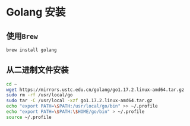 # Golang 安装

## 使用`Brew`

```bash
brew install golang
```

## 从二进制文件安装

```bash
cd ~
wget https://mirrors.ustc.edu.cn/golang/go1.17.2.linux-amd64.tar.gz
sudo rm -rf /usr/local/go
sudo tar -C /usr/local -xzf go1.17.2.linux-amd64.tar.gz
echo "export PATH=\$PATH:/usr/local/go/bin" >> ~/.profile
echo "export PATH=\$PATH:\$HOME/go/bin" > ~/.profile
source ~/.profile
```

